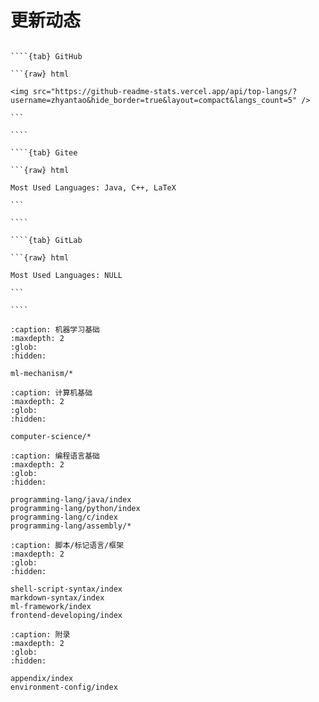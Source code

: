 # 更新动态

``````{tabs}

````{tab} GitHub

```{raw} html

<img src="https://github-readme-stats.vercel.app/api/top-langs/?username=zhyantao&hide_border=true&layout=compact&langs_count=5" />

```

````

````{tab} Gitee

```{raw} html

Most Used Languages: Java, C++, LaTeX

```

````

````{tab} GitLab

```{raw} html

Most Used Languages: NULL

```

````

``````

```{toctree}
:caption: 机器学习基础
:maxdepth: 2
:glob:
:hidden:

ml-mechanism/*
```

```{toctree}
:caption: 计算机基础
:maxdepth: 2
:glob:
:hidden:

computer-science/*
```

```{toctree}
:caption: 编程语言基础
:maxdepth: 2
:glob:
:hidden:

programming-lang/java/index
programming-lang/python/index
programming-lang/c/index
programming-lang/assembly/*
```

```{toctree}
:caption: 脚本/标记语言/框架
:maxdepth: 2
:glob:
:hidden:

shell-script-syntax/index
markdown-syntax/index
ml-framework/index
frontend-developing/index
```

```{toctree}
:caption: 附录
:maxdepth: 2
:glob:
:hidden:

appendix/index
environment-config/index
```
